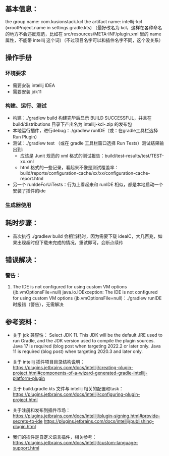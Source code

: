 ## 基本信息：
the group name: com.kusionstack.kcl
the artifact name: intellij-kcl (=rootProject.name in settings.gradle.kts) （最好改名为 kcl，这样在各种命名的地方不会违反规范，比如在 src/resources/META-INF/plugin.xml 里的 name 属性，不能带 intellij 这个词）（不过项目名字可以和插件名字不同，这个没关系）





## 操作手册

### 环境要求

- 需要安装 intellij IDEA
- 需要安装 jdk11

### 构建、运行、测试
- 构建：./gradlew build 构建完毕后显示 BUILD SUCCESSFUL，并且在 build/distributions 目录下产出名为 intellij-kcl-<version>.zip 的发布包
- 本地运行插件，进行debug：./gradlew runIDE（或：在gradle工具栏选择 Run Plugin）
- 测试：./gradlew test （或在 gradle 工具栏窗口选择 Run Tests）测试结果输出到:
  - 应该是 Junit 规范的 xml 格式的测试报告：build/test-results/test/TEST-xx.xml
  - html 格式的一些记录，看起来不像是测试覆盖率：build/reports/configuration-cache/xx/xx/configuration-cache-report.html
- 另一个 runIdeForUiTests：行为上看起来和 runIDE 相似，都是本地启动一个安装了插件的ide

### 生成器使用



## 耗时步骤：
- 首次执行 ./gradlew build 会相当耗时，因为需要下载 ideaIC，大几百兆，如果出现超时但下载未完成的情况，重试即可，会断点续传

## 错误解决：

### 警告：
1. The IDE is not configured for using custom VM options (jb.vmOptionsFile=null)
   java.io.IOException: The IDE is not configured for using custom VM options (jb.vmOptionsFile=null)：./gradlew runIDE 时报错（警告），无需解决


## 参考资料：

- 关于 jdk 兼容性： Select JDK 11. This JDK will be the default JRE used to run Gradle, and the JDK version used to compile the plugin sources.
  Java 17 is required (blog post when targeting 2022.2 or later only.
  Java 11 is required (blog post) when targeting 2020.3 and later only.

- 关于 intellij 插件项目目录结构说明：
  https://plugins.jetbrains.com/docs/intellij/creating-plugin-project.html#components-of-a-wizard-generated-gradle-intellij-platform-plugin

- 关于 build.gradle.kts 文件与 intellij 相关的配置和task：https://plugins.jetbrains.com/docs/intellij/configuring-plugin-project.html

- 关于注册和发布到插件市场：https://plugins.jetbrains.com/docs/intellij/plugin-signing.html#provide-secrets-to-ide https://plugins.jetbrains.com/docs/intellij/publishing-plugin.html

- 我们的插件是自定义语言插件，相关参考：https://plugins.jetbrains.com/docs/intellij/custom-language-support.html
